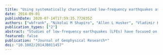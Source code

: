 ```yaml
---
title: "Using systematically characterized low-frequency earthquakes as a fault probe in Guerrero, Mexico"
date: 2014-09-01
publishDate: 2020-07-14T17:59:35.772835Z
authors: ["wbfrank", "Nikolaï M Shapiro", "Allen L Husker", "Vladimir Kostoglodov", "Alexey Romanenko", "Michel Campillo"]
publication_types: ["2"]
abstract: "Studies of low-frequency earthquakes (LFEs) have focused on detecting events within previously identified tectonic tremor. However, the principal LFE detection tools of matched-filter searches are intrinsically incapable of detecting events that have not already been characterized previously as a template event. In this study, we therefore focus on generating the largest number possible of LFE templates by uniformly applying a recently developed LFE template detection method to a 2.5 yearlong data set in Guerrero, Mexico. Using each of the detected templates in a matched-filter search, we then form event families that each represents a single source. We finally develop simple, empirical statistics to select the event families that represent LFEs. Our resulting catalog contains 1120 unique LFE sources and a total of 1,849,486 detected LFEs over the 2.5 year-long data set. The locations of the LFE sources are then divided into subcatalogs based on their distance from the subduction trench. Considering each LFE as a small unit of slip along the subduction interface, we observe discrete episodes of LFE activity in the region associated with large slow-slip events; this is in direct contrast to the near-continuous activity observed 35 km farther downdip within the previously identified LFE/tremor sweet spot."
featured: false
publication: "*Journal of Geophysical Research*"
doi: "10.1002/2014JB011457"
---
```


